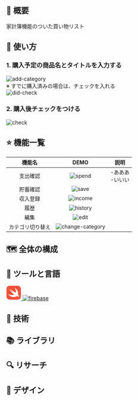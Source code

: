 ## 💬 概要
家計簿機能のついた買い物リスト

## 📃 使い方
### 1. 購入予定の商品名とタイトルを入力する<br>
![add-category](https://user-images.githubusercontent.com/98724087/151995062-4d6fe572-3fc5-4aa2-a5b6-8e6754b6ed99.gif)<br>
※ すでに購入済みの場合は、チェックを入れる<br>
![did-check](https://user-images.githubusercontent.com/98724087/151993116-b8818514-083c-4b56-bb31-d9ea26770549.gif)
### 2. 購入後チェックをつける<br>
![check](https://user-images.githubusercontent.com/98724087/151991363-83e24692-0f3b-47c7-bb39-5455389795ad.gif)

## ⭐️ 機能一覧
|機能名|DEMO|説明|
|:-:|:-:|:-:|
|支出確認|![spend](https://user-images.githubusercontent.com/98724087/151992021-c7404a60-4c79-4bb3-89bf-43edb80b495a.gif)|-あああ<br>-いいい|
|貯蓄確認|![save](https://user-images.githubusercontent.com/98724087/151993843-ab9fe745-e86a-46b5-90df-453a8a9f714e.gif)|
|収入登録|![income](https://user-images.githubusercontent.com/98724087/151992223-29a20d80-4f74-4043-bc86-1c0cd52a9b53.gif)|
|履歴|![history](https://user-images.githubusercontent.com/98724087/151992347-f90e737d-c951-48c4-9664-a6b418726dce.gif)|
|編集|![edit](https://user-images.githubusercontent.com/98724087/151992416-13cc0dae-6b55-45a0-82af-2bb28de821be.gif)|
|カテゴリ切り替え|![change-category](https://user-images.githubusercontent.com/98724087/151992621-7ba6c9a8-d4f3-4c8e-bfed-57e684e43f0c.gif)|

## 🗺 全体の構成

## 🔧 ツールと言語
<a href="https://developer.apple.com/swift/" target="_blank" rel="noreferrer"> <img src="https://raw.githubusercontent.com/devicons/devicon/master/icons/swift/swift-original.svg" alt="swift" width="40" height="40"/> </a>
<a href="https://firebase.google.com/" target="_blank" rel="noreferrer"> <img src="https://www.vectorlogo.zone/logos/firebase/firebase-icon.svg" alt="firebase" width="40" height="40"/> </a>

## 📝 技術

## 📚 ライブラリ

## 🔍 リサーチ

## 🎨  デザイン
